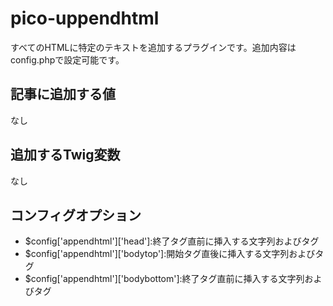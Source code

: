 # pico-uppendhtml
すべてのHTMLに特定のテキストを追加するプラグインです。追加内容はconfig.phpで設定可能です。

## 記事に追加する値

なし

##  追加するTwig変数

なし

##  コンフィグオプション

 * $config['appendhtml']['head']:<head>終了タグ直前に挿入する文字列およびタグ
 * $config['appendhtml']['bodytop']:<body>開始タグ直後に挿入する文字列およびタグ
 * $config['appendhtml']['bodybottom']:<body>終了タグ直前に挿入する文字列およびタグ
